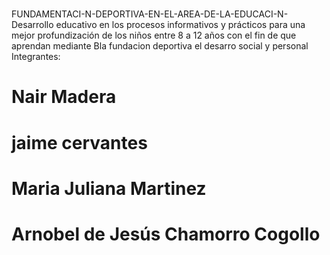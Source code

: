#
FUNDAMENTACI-N-DEPORTIVA-EN-EL-AREA-DE-LA-EDUCACI-N-
Desarrollo educativo en los procesos informativos y prácticos para una mejor profundización de los niños entre 8 a 12 años con el fin de que aprendan mediante
Bla fundacion deportiva el desarro social y personal
Integrantes: 
# Nair Madera 
# jaime cervantes
# Maria Juliana Martinez
# Arnobel de Jesús Chamorro Cogollo 
